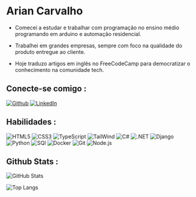 # Arian Carvalho

- Comecei a estudar e trabalhar com programação no ensino médio programando em arduino e automação residencial.

- Trabalhei em grandes empresas, sempre com foco na qualidade do produto entregue ao cliente.

- Hoje traduzo artigos em inglês no FreeCodeCamp para democratizar o conhecimento na comunidade tech.

## Conecte-se comigo : 
[![Github](https://img.shields.io/badge/github-000?style=for-the-badge&logo=github&logoColor=0E76A8)](https://github.com/ArianVCarvalho)
[![LinkedIn](https://img.shields.io/badge/LinkedIn-000?style=for-the-badge&logo=linkedin&logoColor=0E76A8)](https://www.linkedin.com/in/ariancarvalho/)


## Habilidades : 
![HTML5](https://img.shields.io/badge/HTML5-000?style=for-the-badge&logo=html5) ![CSS3](https://img.shields.io/badge/CSS3-000?style=for-the-badge&logo=css3&logoColor=264CE4) ![TypeScript](https://img.shields.io/badge/TypeScript-000?style=for-the-badge&logo=typescript) ![TailWind](https://img.shields.io/badge/TailWind-000?style=for-the-badge&logo=TailWindcss)
![C#](https://img.shields.io/badge/C%23-000?style=for-the-badge&logo=c-sharp&logoColor=823085) ![.NET](https://img.shields.io/badge/.net-black?style=for-the-badge&logo=dotnet)
![Django](https://img.shields.io/badge/Django-000?style=for-the-badge&logo=django&logoColor=00FF00) ![Python](https://img.shields.io/badge/Python-000?style=for-the-badge&logo=python)
![SQl](https://img.shields.io/badge/Mysql-000?style=for-the-badge&logo=mysql&logoColor=823085) ![Docker](https://img.shields.io/badge/Docker-000.svg?style=for-the-badge&logo=Docker&logoColor=blue) 
![Git](https://img.shields.io/badge/Git-000.svg?style=for-the-badge&logo=Git&logoColor=F05032) ![Node.js](https://img.shields.io/badge/Node.js-000?style=for-the-badge&logo=node.js&logoColor=76ad64)



## Github Stats : 

![GitHub Stats](https://github-readme-stats.vercel.app/api?username=ArianVCarvalho&theme=transparent&bg_color=000&border_color=30A3DC&show_icons=true&icon_color=30A3DC&title_color=E94D5F&text_color=FFF)

![Top Langs](https://github-readme-stats-git-masterrstaa-rickstaa.vercel.app/api/top-langs/?username=ArianVCarvalho&layout=compact&bg_color=000&border_color=30A3DC&title_color=E94D5F&text_color=FFF)
